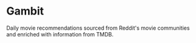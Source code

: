 # Gambit
Daily movie recommendations sourced from Reddit's movie communities and enriched with information from TMDB. 
